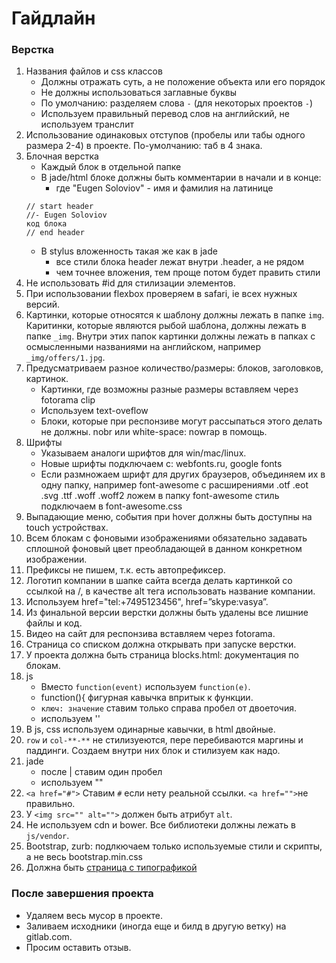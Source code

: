 # Гайдлайн

### Верстка
1. Названия файлов и css классов
    - Должны отражать суть, а не положение объекта или его порядок
    - Не должны использоваться заглавные буквы
    - По умолчанию: разделяем слова ```-``` (для некоторых проектов ```-```)
    - Используем правильный перевод слов на английский, не используем транслит
2. Использование одинаковых отступов (пробелы или табы одного размера 2-4) в проекте. По-умолчанию: таб в 4 знака.
3. Блочная верстка
    - Каждый блок в отдельной папке
    - В jade/html блоке должны быть комментарии в начали и в конце:
        - где "Eugen Soloviov" - имя и фамилия на латинице
    ```
    // start header
    //- Eugen Soloviov
    код блока
    // end header
    ```
    - В stylus вложенность такая же как в jade
        - все стили блока header лежат внутри .header, а не рядом
        - чем точнее вложения, тем проще потом будет править стили
4. Не использовать #id для стилизации элементов.
5. При использовании flexbox проверяем в safari, ie всех нужных версий.
6. Картинки, которые относятся к шаблону должны лежать в папке ```img```. Каритинки, которые являются рыбой шаблона, должны лежать в папке ```_img```. Внутри этих папок картинки должны лежать в папках с осмысленными названиями на английском, например ```_img/offers/1.jpg```.
7. Предусматриваем разное количество/размеры: блоков, заголовков, картинок.
    - Картинки, где возможны разные размеры вставляем через fotorama clip
    - Используем text-oveflow
    - Блоки, которые при респонзиве могут рассыпаться этого делать не должны. nobr или white-space: nowrap в помощь.
8. Шрифты
    - Указываем аналоги шрифтов для win/mac/linux.
    - Новые шрифты подключаем с: webfonts.ru, google fonts
    - Если размножаем шрифт для других браузеров, объединяем их в одну папку, например font-awesome с расширениями .otf .eot .svg .ttf .woff .woff2 ложем в папку font-awesome стиль подключаем в font-awesome.css
9. Выпадающие меню, события при hover должны быть доступны на touch устройствах.
10. Всем блокам с фоновыми изображениями обязательно задавать сплошной фоновый цвет преобладающей в данном конкретном изображении.
11. Префиксы не пишем, т.к. есть автопрефиксер.
12. Логотип компании в шапке сайта всегда делать картинкой со ссылкой на /, в качестве alt тега использовать название компании.
13. Используем href="tel:+7495123456", href=”skype:vasya”.
14. Из финальной версии верстки должны быть удалены все лишние файлы и код.
15. Видео на сайт для респонзива вставляем через fotorama.
16. Страница со списком должна открывать при запуске верстки.
17. У проекта должна быть страница blocks.html: документация по блокам.
18. js
    - Вместо ```function(event)``` используем ```function(e)```.
    - function(){ фигурная кавычка впритык к функции.
    - ```ключ: значение``` ставим только справа пробел от двоеточия.
    - используем ''
19. В js, css используем одинарные кавычки, в html двойные.
20. ```row``` и ```col-**-**``` не стилизуеются, пере перебиваются маргины и паддинги. Создаем внутри них блок и стилизуем как надо.
21. jade
    - после | ставим один пробел
    - используем ""
22. ```<a href="#">``` Ставим ```#``` если нету реальной ссылки. ```<a href="">```не правильно.
23. У ```<img src="" alt="">``` должен быть атрибут ```alt```.
24. Не используем cdn и bower. Все библиотеки должны лежать в ```js/vendor```.
25. Bootstrap, zurb: подлкючаем только используемые стили и скрипты, а не весь bootstrap.min.css
26. Должна быть [страница с типографикой](https://gist.github.com/suenot/7edf04b2b193b0a5e821e0fe41465d6e)

### После завершения проекта
- Удаляем весь мусор в проекте.
- Заливаем исходники (иногда еще и билд в другую ветку) на gitlab.com.
- Просим оставить отзыв.
